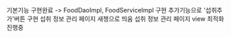 기본기능 구현완료
-> FoodDaoImpl, FoodServiceImpl 구현
추가기능으로 '섭취추가'버튼 구현
섭취 정보 관리 페이지 새챙으로 띄움
섭취 정보 관리 페이지 view 최적화 진행중